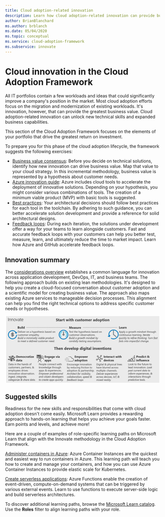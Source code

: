 ```yaml
---
title: Cloud adoption-related innovation
description: Learn how cloud adoption-related innovation can provide business value by unlocking new technical skills and expanded business capabilities.
author: BrianBlanchard
ms.author: brblanch
ms.date: 05/04/2020
ms.topic: conceptual
ms.service: cloud-adoption-framework
ms.subservice: innovate
---
```


# Cloud innovation in the Cloud Adoption Framework

All IT portfolios contain a few workloads and ideas that could significantly improve a company's position in the market. Most cloud adoption efforts focus on the migration and modernization of existing workloads. It's innovation, however, that can provide the greatest business value. Cloud adoption-related innovation can unlock new technical skills and expanded business capabilities.

This section of the Cloud Adoption Framework focuses on the elements of your portfolio that drive the greatest return on investment.

To prepare you for this phase of the cloud adoption lifecycle, the framework suggests the following exercises:

<!-- markdownlint-disable MD033 -->

- [Business value consensus](./business-value.md): Before you decide on technical solutions, identify how new innovation can drive business value. Map that value to your cloud strategy. In this incremental methodology, business value is represented by a hypothesis about customer needs.
- [Azure innovation guide](./innovation-guide/index.md): Azure includes cloud tools to accelerate the deployment of innovative solutions. Depending on your hypothesis, you might consider various combinations of tools. The creation of a minimum viable product (MVP) with basic tools is suggested.
- [Best practices](./best-practices/index.md): Your architectural decisions should follow best practices for each tool in the toolchain. By adhering to such guidance, you can better accelerate solution development and provide a reference for solid architectural designs.
- [Feedback loops](./considerations/adoption.md): During each iteration, the solutions under development offer a way for your teams to learn alongside customers. Fast and accurate feedback loops with your customers can help you better test, measure, learn, and ultimately reduce the time to market impact. Learn how Azure and GitHub accelerate feedback loops.

## Innovation summary

The [considerations overview](./considerations/index.md) establishes a common language for innovation across application development, DevOps, IT, and business teams. The following approach builds on existing lean methodologies. It's designed to help you create a cloud-focused conversation about customer adoption and a scientific model for creating business value. The approach also maps existing Azure services to manageable decision processes. This alignment can help you find the right technical options to address specific customer needs or hypotheses.

![The Innovate methodology of the Cloud Adoption Framework](../_images/innovate/innovate-methodology.png)

## Suggested skills

Readiness for the new skills and responsibilities that come with cloud adoption doesn't come easily. Microsoft Learn provides a rewarding approach to hands-on learning that helps you achieve your goals faster. Earn points and levels, and achieve more!

Here are a couple of examples of role-specific learning paths on Microsoft Learn that align with the Innovate methodology in the Cloud Adoption Framework.

[Administer containers in Azure](https://docs.microsoft.com/learn/paths/administer-containers-in-azure): Azure Container Instances are the quickest and easiest way to run containers in Azure. This learning path will teach you how to create and manage your containers, and how you can use Azure Container Instances to provide elastic scale for Kubernetes.

[Create serverless applications](https://docs.microsoft.com/learn/paths/create-serverless-applications): Azure Functions enable the creation of event-driven, compute-on-demand systems that can be triggered by various external events. Learn to use functions to execute server-side logic and build serverless architectures.

To discover additional learning paths, browse the [Microsoft Learn catalog](https://docs.microsoft.com/learn/browse). Use the **Roles** filter to align learning paths with your role.
